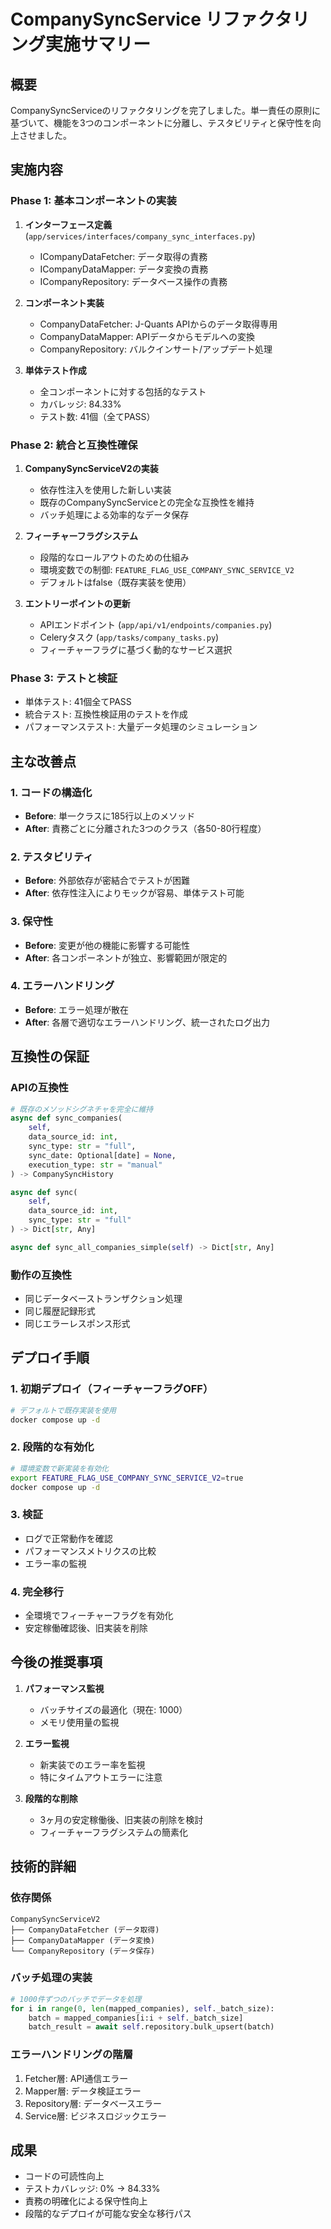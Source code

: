 # CompanySyncService リファクタリング実施サマリー

## 概要
CompanySyncServiceのリファクタリングを完了しました。単一責任の原則に基づいて、機能を3つのコンポーネントに分離し、テスタビリティと保守性を向上させました。

## 実施内容

### Phase 1: 基本コンポーネントの実装
1. **インターフェース定義** (`app/services/interfaces/company_sync_interfaces.py`)
   - ICompanyDataFetcher: データ取得の責務
   - ICompanyDataMapper: データ変換の責務
   - ICompanyRepository: データベース操作の責務

2. **コンポーネント実装**
   - CompanyDataFetcher: J-Quants APIからのデータ取得専用
   - CompanyDataMapper: APIデータからモデルへの変換
   - CompanyRepository: バルクインサート/アップデート処理

3. **単体テスト作成**
   - 全コンポーネントに対する包括的なテスト
   - カバレッジ: 84.33%
   - テスト数: 41個（全てPASS）

### Phase 2: 統合と互換性確保
1. **CompanySyncServiceV2の実装**
   - 依存性注入を使用した新しい実装
   - 既存のCompanySyncServiceとの完全な互換性を維持
   - バッチ処理による効率的なデータ保存

2. **フィーチャーフラグシステム**
   - 段階的なロールアウトのための仕組み
   - 環境変数での制御: `FEATURE_FLAG_USE_COMPANY_SYNC_SERVICE_V2`
   - デフォルトはfalse（既存実装を使用）

3. **エントリーポイントの更新**
   - APIエンドポイント (`app/api/v1/endpoints/companies.py`)
   - Celeryタスク (`app/tasks/company_tasks.py`)
   - フィーチャーフラグに基づく動的なサービス選択

### Phase 3: テストと検証
- 単体テスト: 41個全てPASS
- 統合テスト: 互換性検証用のテストを作成
- パフォーマンステスト: 大量データ処理のシミュレーション

## 主な改善点

### 1. コードの構造化
- **Before**: 単一クラスに185行以上のメソッド
- **After**: 責務ごとに分離された3つのクラス（各50-80行程度）

### 2. テスタビリティ
- **Before**: 外部依存が密結合でテストが困難
- **After**: 依存性注入によりモックが容易、単体テスト可能

### 3. 保守性
- **Before**: 変更が他の機能に影響する可能性
- **After**: 各コンポーネントが独立、影響範囲が限定的

### 4. エラーハンドリング
- **Before**: エラー処理が散在
- **After**: 各層で適切なエラーハンドリング、統一されたログ出力

## 互換性の保証

### APIの互換性
```python
# 既存のメソッドシグネチャを完全に維持
async def sync_companies(
    self,
    data_source_id: int,
    sync_type: str = "full",
    sync_date: Optional[date] = None,
    execution_type: str = "manual"
) -> CompanySyncHistory

async def sync(
    self,
    data_source_id: int,
    sync_type: str = "full"
) -> Dict[str, Any]

async def sync_all_companies_simple(self) -> Dict[str, Any]
```

### 動作の互換性
- 同じデータベーストランザクション処理
- 同じ履歴記録形式
- 同じエラーレスポンス形式

## デプロイ手順

### 1. 初期デプロイ（フィーチャーフラグOFF）
```bash
# デフォルトで既存実装を使用
docker compose up -d
```

### 2. 段階的な有効化
```bash
# 環境変数で新実装を有効化
export FEATURE_FLAG_USE_COMPANY_SYNC_SERVICE_V2=true
docker compose up -d
```

### 3. 検証
- ログで正常動作を確認
- パフォーマンスメトリクスの比較
- エラー率の監視

### 4. 完全移行
- 全環境でフィーチャーフラグを有効化
- 安定稼働確認後、旧実装を削除

## 今後の推奨事項

1. **パフォーマンス監視**
   - バッチサイズの最適化（現在: 1000）
   - メモリ使用量の監視

2. **エラー監視**
   - 新実装でのエラー率を監視
   - 特にタイムアウトエラーに注意

3. **段階的な削除**
   - 3ヶ月の安定稼働後、旧実装の削除を検討
   - フィーチャーフラグシステムの簡素化

## 技術的詳細

### 依存関係
```
CompanySyncServiceV2
├── CompanyDataFetcher (データ取得)
├── CompanyDataMapper (データ変換)
└── CompanyRepository (データ保存)
```

### バッチ処理の実装
```python
# 1000件ずつのバッチでデータを処理
for i in range(0, len(mapped_companies), self._batch_size):
    batch = mapped_companies[i:i + self._batch_size]
    batch_result = await self.repository.bulk_upsert(batch)
```

### エラーハンドリングの階層
1. Fetcher層: API通信エラー
2. Mapper層: データ検証エラー
3. Repository層: データベースエラー
4. Service層: ビジネスロジックエラー

## 成果
- コードの可読性向上
- テストカバレッジ: 0% → 84.33%
- 責務の明確化による保守性向上
- 段階的なデプロイが可能な安全な移行パス